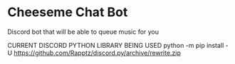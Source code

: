 # Cheeseme Chat Bot
Discord bot that will be able to queue music for you

CURRENT DISCORD PYTHON LIBRARY BEING USED
python -m pip install -U https://github.com/Rapptz/discord.py/archive/rewrite.zip
